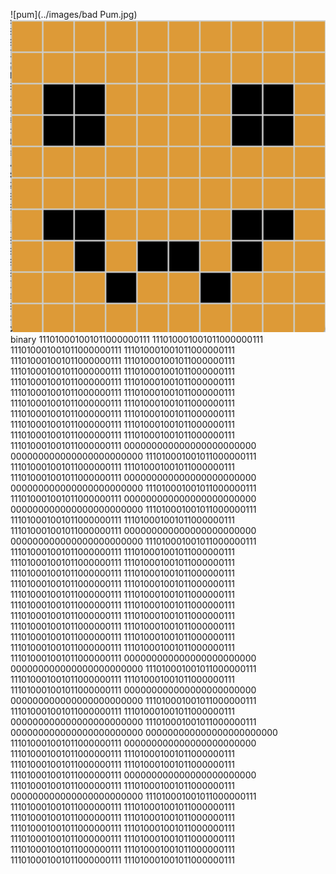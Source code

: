![pum](../images/bad Pum.jpg)
![hex pum](../images/Pum.png)
binary
111010001001011000000111 111010001001011000000111 111010001001011000000111 111010001001011000000111 111010001001011000000111 111010001001011000000111 111010001001011000000111 111010001001011000000111 111010001001011000000111 111010001001011000000111 
111010001001011000000111 111010001001011000000111 111010001001011000000111 111010001001011000000111 111010001001011000000111 111010001001011000000111 111010001001011000000111 111010001001011000000111 111010001001011000000111 111010001001011000000111 
111010001001011000000111 000000000000000000000000 000000000000000000000000 111010001001011000000111 111010001001011000000111 111010001001011000000111 111010001001011000000111 000000000000000000000000 000000000000000000000000 111010001001011000000111 
111010001001011000000111 000000000000000000000000 000000000000000000000000 111010001001011000000111 111010001001011000000111 111010001001011000000111 111010001001011000000111 000000000000000000000000 000000000000000000000000 111010001001011000000111 
111010001001011000000111 111010001001011000000111 111010001001011000000111 111010001001011000000111 111010001001011000000111 111010001001011000000111 111010001001011000000111 111010001001011000000111 111010001001011000000111 111010001001011000000111 
111010001001011000000111 111010001001011000000111 111010001001011000000111 111010001001011000000111 111010001001011000000111 111010001001011000000111 111010001001011000000111 111010001001011000000111 111010001001011000000111 111010001001011000000111 
111010001001011000000111 000000000000000000000000 000000000000000000000000 111010001001011000000111 111010001001011000000111 111010001001011000000111 111010001001011000000111 000000000000000000000000 000000000000000000000000 111010001001011000000111 
111010001001011000000111 111010001001011000000111 000000000000000000000000 111010001001011000000111 000000000000000000000000 000000000000000000000000 111010001001011000000111 000000000000000000000000 111010001001011000000111 111010001001011000000111 
111010001001011000000111 111010001001011000000111 111010001001011000000111 000000000000000000000000 111010001001011000000111 111010001001011000000111 000000000000000000000000 111010001001011000000111 111010001001011000000111 111010001001011000000111 
111010001001011000000111 111010001001011000000111 111010001001011000000111 111010001001011000000111 111010001001011000000111 111010001001011000000111 111010001001011000000111 111010001001011000000111 111010001001011000000111 111010001001011000000111 
 

